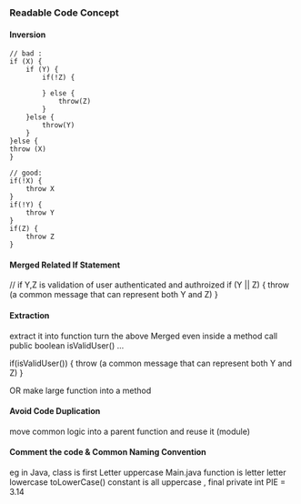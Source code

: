 ### Readable Code Concept

#### Inversion
```
// bad :
if (X) {
    if (Y) {
        if(!Z) {
        
        } else {
            throw(Z)
        }
    }else {
        throw(Y)
    }
}else {
throw (X)
}

// good:
if(!X) {
    throw X
}
if(!Y) {
    throw Y
}
if(Z) {
    throw Z
}

```

#### Merged Related If Statement
// if Y,Z is validation of user authenticated and authroized
if (Y || Z) {
    throw (a common message that can represent both Y and Z)
}
#### Extraction
extract it into function
turn the above Merged even inside a method call 
public boolean isValidUser() ...

if(isValidUser()) {
    throw (a common message that can represent both Y and Z)
}

OR make large function into a method


#### Avoid Code Duplication
move common logic into a parent function and reuse it (module)

#### Comment the code & Common Naming Convention
eg in Java, class is first Letter uppercase Main.java
function is letter letter lowercase toLowerCase()
constant is all uppercase , final private int PIE = 3.14
